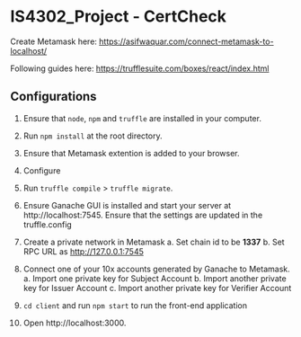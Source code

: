 # IS4302_Project - CertCheck

Create Metamask here:
https://asifwaquar.com/connect-metamask-to-localhost/

Following guides here:
https://trufflesuite.com/boxes/react/index.html

## Configurations
1. Ensure that `node`, `npm` and `truffle` are installed in your computer.
2. Run `npm install` at the root directory.
3. Ensure that Metamask extention is added to your browser.
4. Configure 
5. Run `truffle compile` > `truffle migrate`.
6. Ensure Ganache GUI is installed and start your server at http://localhost:7545. Ensure that the settings are updated in the truffle.config
7. Create a private network in Metamask
   a. Set chain id to be **1337**
   b. Set RPC URL as http://127.0.0.1:7545
8. Connect one of your 10x accounts generated by Ganache to Metamask.
   a. Import one private key for Subject Account
   b. Import another private key for Issuer Account
   c. Import another private key for Verifier Account
   
9. `cd client` and run `npm start` to run the front-end application
10. Open http://localhost:3000.




